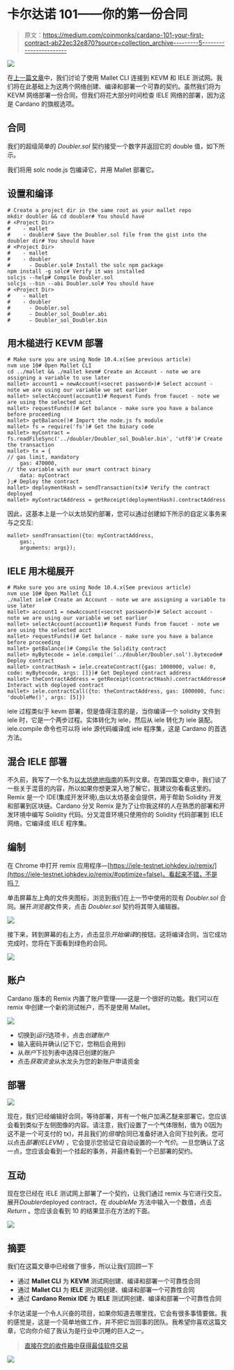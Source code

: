 # 卡尔达诺 101——你的第一份合同

> 原文：<https://medium.com/coinmonks/cardano-101-your-first-contract-ab22ec32e870?source=collection_archive---------5----------------------->

![](img/218c44cd54544c0589dc96f0de4dafc0.png)

在[上一篇文章](/coinmonks/cardano-smart-contracts-101-testnets-f9dc7ac24635)中，我们讨论了使用 Mallet CLI 连接到 KEVM 和 IELE 测试网。我们将在此基础上为这两个网络创建、编译和部署一个可靠的契约。虽然我们将为 KEVM 网络部署一份合同，但我们将花大部分时间检查 IELE 网络的部署，因为这是 Cardano 的旗舰选项。

## 合同

我们的超级简单的 *Doubler.sol* 契约接受一个数字并返回它的 double 值，如下所示。

我们将用 solc node.js 包编译它，并用 Mallet 部署它。

## 设置和编译

```
# Create a project dir in the same root as your mallet repo
mkdir doubler && cd doubler# You should have
# <Project Dir>
#    - mallet
#    - doubler# Save the Doubler.sol file from the gist into the doubler dir# You should have
# <Project Dir>
#    - mallet
#    - doubler
#      - Doubler.sol# Install the solc npm package
npm install -g solc# Verify it was installed
solcjs --help# Compile Doubler.sol
solcjs --bin --abi Doubler.sol# You should have
# <Project Dir>
#    - mallet
#    - doubler
#      - Doubler.sol
#      - Doubler_sol_Doubler.abi
#      - Doubler_sol_Doubler.bin
```

## 用木槌进行 KEVM 部署

```
# Make sure you are using Node 10.4.x(See previous article)
nvm use 10# Open Mallet CLI
cd ../mallet && ./mallet kevm# Create an Account - note we are assigning a variable to use later
mallet> account1 = newAccount(<secret password>)# Select account - note we are using our variable we set earlier
mallet> selectAccount(account1)# Request Funds from faucet - note we are using the selected acct
mallet> requestFunds()# Get balance - make sure you have a balance before proceeding
mallet> getBalance()# Import the node.js fs module
mallet> fs = require('fs')# Get the binary code
mallet> myContract = fs.readFileSync('../doubler/Doubler_sol_Doubler.bin', 'utf8')# Create the transaction
mallet> tx = {
// gas limit, mandatory
    gas: 470000,
// the variable with our smart contract binary                      
    data: myContract
};# Deploy the contract
mallet> deploymentHash = sendTransaction(tx)# Verify the contract deployed
mallet> myContractAddress = getReceipt(deploymentHash).contractAddress
```

因此，这基本上是一个以太坊契约部署，您可以通过创建如下所示的自定义事务来与之交互:

```
mallet> sendTransaction({to: myContractAddress, 
    gas:, 
    arguments: args});
```

## IELE 用木槌展开

```
# Make sure you are using Node 10.4.x(See previous article)
nvm use 10# Open Mallet CLI
./mallet iele# Create an Account - note we are assigning a variable to use later
mallet> account1 = newAccount(<secret password>)# Select account - note we are using our variable we set earlier
mallet> selectAccount(account1)# Request Funds from faucet - note we are using the selected acct
mallet> requestFunds()# Get balance - make sure you have a balance before proceeding
mallet> getBalance()# Compile the Solidity contract
mallet> myBytecode = iele.compile('../doubler/Doubler.sol').bytecode# Deploy contract
mallet> contractHash = iele.createContract({gas: 1000000, value: 0, code: myBytecode, args: []})# Get Deployed contract address
mallet> theContractAddress = getReceipt(contractHash).contractAddress# Interact with deployed contract
mallet> iele.contractCall({to: theContractAddress, gas: 1000000, func: 'doubleMe()', args: [5]})
```

iele 过程类似于 kevm 部署，但是值得注意的是，当你编译一个 solidity 文件到 iele 时，它是一个两步过程。实体转化为 iele，然后从 iele 转化为 iele 装配。iele.compile 命令也可以将 iele 源代码编译成 iele 程序集，这是 Cardano 的首选方法。

## 混合 IELE 部署

不久前，我写了一个名为[以太坊绝地指南](/@cipherz/super-simple-ethereum-part-1-7e363dbc1c65)的系列文章。在第四篇文章中，我们谈了一些关于混音的内容，所以如果你想更深入地了解它，我建议你看看这里的。Remix 是一个 IDE(集成开发环境),由以太坊基金会提供，用于帮助 Solidity 开发和部署到区块链。Cardano 分叉 Remix 是为了让你我这样的人在熟悉的部署和开发环境中编写 Solidity 代码。分叉混音环境只使用你的 Solidity 代码部署到 IELE 网络，它编译成 IELE 程序集。

## 编制

在 Chrome 中打开 remix 应用程序—[https://iele-testnet.iohkdev.io/remix/](https://iele-testnet.iohkdev.io/remix/#optimize=false)。看起来不错，不是吗？

单击屏幕左上角的文件夹图标，浏览到我们在上一节中使用的现有 *Doubler.sol* 合同。展开*浏览器*文件夹，点击 *Doubler.sol* 契约将其带入编辑器。

![](img/069c6705862bb256c1cfe67b6ff13327.png)

接下来，转到屏幕的右上方，点击显示*开始编译*的按钮。这将编译合同，当它成功完成时，您将在下面看到绿色的合同。

![](img/443c18a8662135e4c5afc22d174acd9a.png)

## 账户

Cardano 版本的 Remix 内置了账户管理——这是一个很好的功能。我们可以在 remix 中创建一个新的测试帐户，而不是使用 Mallet。

![](img/7c6ca40ccd4cb74ba3a14135a9769e52.png)

*   切换到*运行*选项卡，点击*创建账户*
*   输入密码并确认(记下它，您稍后会用到)
*   从*账户*下拉列表中选择已创建的账户
*   点击*获取资金*从水龙头为您的新账户申请资金

## 部署

![](img/65d38c986e292f9b82ead56431817c21.png)

现在，我们已经编辑好合同，等待部署，并有一个帐户加满乙醚来部署它。您应该会看到类似于左侧图像的内容。请注意，我们设置了一个气体限制，值为 0(因为这不是一个可支付的 tx)，并且我们的*倍增*合同已准备好进入合同下拉列表。您可以点击*部署(IELEVM)* ，它会提示您验证它自动设置的一个*气价*。一旦您确认了这一点，您应该会看到一个挂起的事务，并最终看到一个已部署的契约。

## 互动

现在您已经在 IELE 测试网上部署了一个契约，让我们通过 remix 与它进行交互。展开*Doubler*deployed contract，在 *doubleMe* 方法中输入一个数值，点击 *Return* 。您应该会看到 10 的结果显示在方法的下面。

![](img/5a4882a9d5c09ed2eb227fcd1577392d.png)

## 摘要

我们在这篇文章中已经做了很多，所以让我们回顾一下

*   通过 **Mallet CLI** 为 **KEVM** 测试网创建、编译和部署一个可靠性合同
*   通过 **Mallet CLI** 为 **IELE** 测试网创建、编译和部署一个可靠性合同
*   通过 **Cardano Remix IDE** 为 **IELE** 测试网创建、编译和部署一个可靠性合同

卡尔达诺是一个令人兴奋的项目，如果你知道去哪里找，它会有很多事情要做。我的感觉是，这是一个简单地做工作，并不把它当回事的团队。我希望你喜欢这篇文章，它向你介绍了我认为是行业中沉睡的巨人之一。

> [直接在您的收件箱中获得最佳软件交易](https://coincodecap.com/?utm_source=coinmonks)

[![](img/7c0b3dfdcbfea594cc0ae7d4f9bf6fcb.png)](https://coincodecap.com/?utm_source=coinmonks)